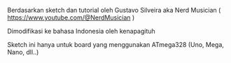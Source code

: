 Berdasarkan sketch dan tutorial oleh Gustavo Silveira aka Nerd Musician ( https://www.youtube.com/@NerdMusician )

Dimodifikasi ke bahasa Indonesia oleh kenapagituh

Sketch ini hanya untuk board yang menggunakan ATmega328 (Uno, Mega, Nano, dll..)
